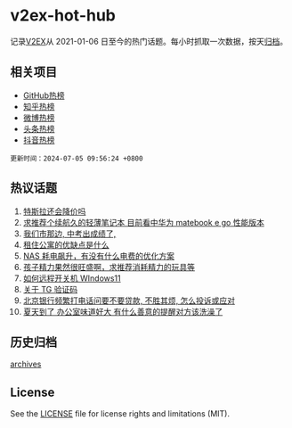 # v2ex-hot-hub

 记录[V2EX](https://www.v2ex.com/)从 2021-01-06 日至今的热门话题。每小时抓取一次数据，按天[归档](archives)。
 
 ## 相关项目

- [GitHub热榜](https://github.com/lonnyzhang423/github-hot-hub)
- [知乎热榜](https://github.com/lonnyzhang423/zhihu-hot-hub)
- [微博热榜](https://github.com/lonnyzhang423/weibo-hot-hub)
- [头条热榜](https://github.com/lonnyzhang423/toutiao-hot-hub)
- [抖音热榜](https://github.com/lonnyzhang423/douyin-hot-hub)


 `更新时间：2024-07-05 09:56:24 +0800`

## 热议话题

1. [特斯拉还会降价吗](https://www.v2ex.com/t/1054789)
1. [求推荐个续航久的轻薄笔记本 目前看中华为 matebook e go 性能版本](https://www.v2ex.com/t/1054773)
1. [我们市那边, 中考出成绩了,](https://www.v2ex.com/t/1054734)
1. [租住公寓的优缺点是什么](https://www.v2ex.com/t/1054741)
1. [NAS 耗电飙升，有没有什么电费的优化方案](https://www.v2ex.com/t/1054747)
1. [孩子精力果然很旺盛啊，求推荐消耗精力的玩具等](https://www.v2ex.com/t/1054764)
1. [如何远程开关机 WIndows11](https://www.v2ex.com/t/1054743)
1. [关于 TG 验证码](https://www.v2ex.com/t/1054733)
1. [北京银行频繁打电话问要不要贷款, 不胜其烦, 怎么投诉或应对](https://www.v2ex.com/t/1054724)
1. [夏天到了 办公室味道好大 有什么善意的提醒对方该洗澡了](https://www.v2ex.com/t/1054800)

## 历史归档

[archives](archives)

## License

See the [LICENSE](LICENSE) file for license rights and limitations (MIT).

